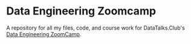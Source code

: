 # Data Engineering Zoomcamp
A repository for all my files, code, and course work for DataTalks.Club's [Data Engineering ZoomCamp](https://github.com/DataTalksClub/data-engineering-zoomcamp).
